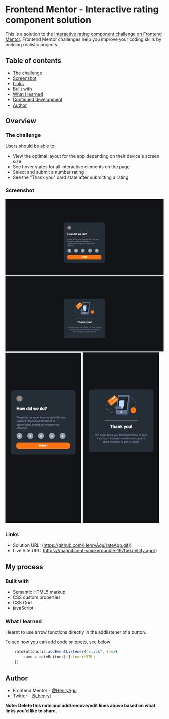 # Frontend Mentor - Interactive rating component solution

This is a solution to the [Interactive rating component challenge on Frontend Mentor](https://www.frontendmentor.io/challenges/interactive-rating-component-koxpeBUmI). Frontend Mentor challenges help you improve your coding skills by building realistic projects. 

## Table of contents

  - [The challenge](#the-challenge)
  - [Screenshot](#screenshot)
  - [Links](#links)
  - [Built with](#built-with)
  - [What I learned](#what-i-learned)
  - [Continued development](#continued-development)
  - [Author](#author)


## Overview

### The challenge

Users should be able to:

- View the optimal layout for the app depending on their device's screen size
- See hover states for all interactive elements on the page
- Select and submit a number rating
- See the "Thank you" card state after submitting a rating

### Screenshot

![](./design/desktop-first-page.JPG)
![](./design/desktop-second-page.JPG)
![](./design/mobile-first-page.JPG)
![](./design/mobile-second-page.JPG)


### Links

- Solution URL: (https://github.com/HenryAgu/rateApp.git))
- Live Site URL: (https://magnificent-snickerdoodle-197fb6.netlify.app/)

## My process

### Built with

- Semantic HTML5 markup
- CSS custom properties
- CSS Grid
- javaScript

### What I learned

I learnt to use arrow functions directly in the addlistener of a button.

To see how you can add code snippets, see below:


```js
    rateButtons[i].addEventListener("click", ()=>{
        save = rateButtons[i].innerHTML;
    })
```

## Author

- Frontend Mentor - [@HenryAgu](https://www.frontendmentor.io/profile/HenryAgu)
- Twitter - [@_henryi](https://www.twitter.com/_henryi)

**Note: Delete this note and add/remove/edit lines above based on what links you'd like to share.**
